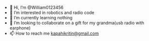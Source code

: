 - 👋 Hi, I’m @William0123456
- 👀 I’m interested in robotics and radio code
- 🌱 I’m currently learning nothing
- 💞️ I’m looking to collaborate on a gift for my grandma(usb radio with earphone)
- 📫 How to reach me kapahikritin@gmail.com 

<!---
William0123456/William0123456 is a ✨ special ✨ repository because its `README.md` (this file) appears on your GitHub profile.
You can click the Preview link to take a look at your changes.
--->
